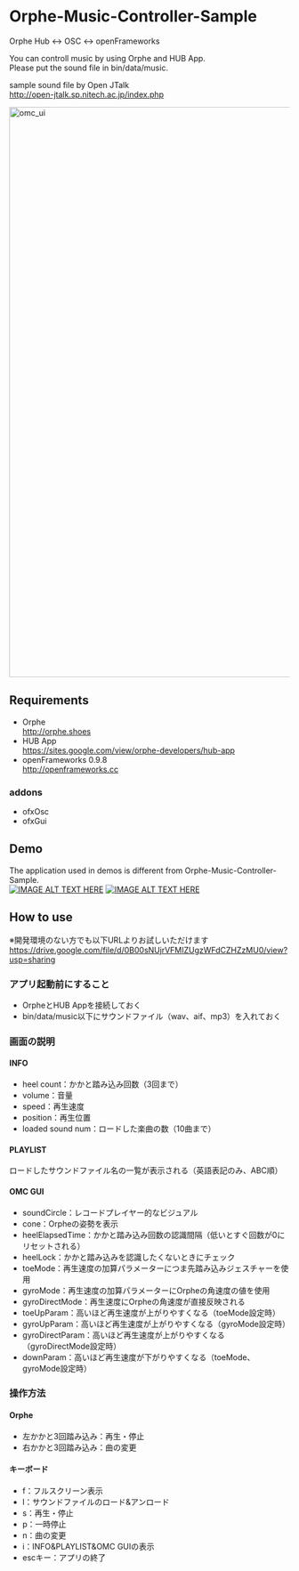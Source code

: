 # Orphe-Music-Controller-Sample
Orphe Hub &lt;-> OSC &lt;-> openFrameworks

You can controll music by using Orphe and HUB App.  
Please put the sound file in bin/data/music.

sample sound file by Open JTalk  
http://open-jtalk.sp.nitech.ac.jp/index.php

<img width="1025" alt="omc_ui" src="https://user-images.githubusercontent.com/9309605/29307516-30599570-81dd-11e7-9584-f276efd9b4dc.png">

## Requirements
- Orphe  
http://orphe.shoes
- HUB App  
https://sites.google.com/view/orphe-developers/hub-app
- openFrameworks 0.9.8  
http://openframeworks.cc
### addons
- ofxOsc
- ofxGui

## Demo
The application used in demos is different from Orphe-Music-Controller-Sample.  
[![IMAGE ALT TEXT HERE](http://img.youtube.com/vi/mOG9A0VkJno/0.jpg)](http://www.youtube.com/watch?v=YOUTUBE_VIDEO_ID_HERE)
[![IMAGE ALT TEXT HERE](http://img.youtube.com/vi/UZJJ25Yc6ls/0.jpg)](http://www.youtube.com/watch?v=YOUTUBE_VIDEO_ID_HERE)

## How to use
※開発環境のない方でも以下URLよりお試しいただけます
https://drive.google.com/file/d/0B00sNUjrVFMIZUgzWFdCZHZzMU0/view?usp=sharing
### アプリ起動前にすること
- OrpheとHUB Appを接続しておく
- bin/data/music以下にサウンドファイル（wav、aif、mp3）を入れておく
### 画面の説明
#### INFO
- heel count：かかと踏み込み回数（3回まで）
- volume：音量
- speed：再生速度
- position：再生位置
- loaded sound num：ロードした楽曲の数（10曲まで）
#### PLAYLIST
ロードしたサウンドファイル名の一覧が表示される（英語表記のみ、ABC順）
#### OMC GUI
- soundCircle：レコードプレイヤー的なビジュアル
- cone：Orpheの姿勢を表示
- heelElapsedTime：かかと踏み込み回数の認識間隔（低いとすぐ回数が0にリセットされる）
- heelLock：かかと踏み込みを認識したくないときにチェック
- toeMode：再生速度の加算パラメーターにつま先踏み込みジェスチャーを使用
- gyroMode：再生速度の加算パラメーターにOrpheの角速度の値を使用
- gyroDirectMode：再生速度にOrpheの角速度が直接反映される
- toeUpParam：高いほど再生速度が上がりやすくなる（toeMode設定時）
- gyroUpParam：高いほど再生速度が上がりやすくなる（gyroMode設定時）
- gyroDirectParam：高いほど再生速度が上がりやすくなる（gyroDirectMode設定時）
- downParam：高いほど再生速度が下がりやすくなる（toeMode、gyroMode設定時）
### 操作方法
#### Orphe
- 左かかと3回踏み込み：再生・停止
- 右かかと3回踏み込み：曲の変更
#### キーボード
- f：フルスクリーン表示
- l：サウンドファイルのロード&アンロード
- s：再生・停止
- p：一時停止
- n：曲の変更
- i：INFO&PLAYLIST&OMC GUIの表示
- escキー：アプリの終了
